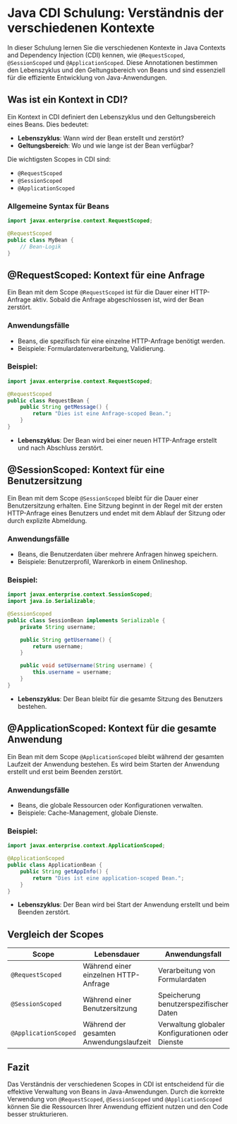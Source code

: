 
# Java CDI Schulung: Verständnis der verschiedenen Kontexte

In dieser Schulung lernen Sie die verschiedenen Kontexte in Java Contexts and Dependency Injection (CDI) kennen, wie `@RequestScoped`, `@SessionScoped` und `@ApplicationScoped`. Diese Annotationen bestimmen den Lebenszyklus und den Geltungsbereich von Beans und sind essenziell für die effiziente Entwicklung von Java-Anwendungen.

## Was ist ein Kontext in CDI?

Ein Kontext in CDI definiert den Lebenszyklus und den Geltungsbereich eines Beans. Dies bedeutet:
- **Lebenszyklus**: Wann wird der Bean erstellt und zerstört?
- **Geltungsbereich**: Wo und wie lange ist der Bean verfügbar?

Die wichtigsten Scopes in CDI sind:
- `@RequestScoped`
- `@SessionScoped`
- `@ApplicationScoped`

### Allgemeine Syntax für Beans
```java
import javax.enterprise.context.RequestScoped;

@RequestScoped
public class MyBean {
    // Bean-Logik
}
```

## @RequestScoped: Kontext für eine Anfrage

Ein Bean mit dem Scope `@RequestScoped` ist für die Dauer einer HTTP-Anfrage aktiv. Sobald die Anfrage abgeschlossen ist, wird der Bean zerstört.

### Anwendungsfälle
- Beans, die spezifisch für eine einzelne HTTP-Anfrage benötigt werden.
- Beispiele: Formulardatenverarbeitung, Validierung.

### Beispiel:
```java
import javax.enterprise.context.RequestScoped;

@RequestScoped
public class RequestBean {
    public String getMessage() {
        return "Dies ist eine Anfrage-scoped Bean.";
    }
}
```
- **Lebenszyklus**: Der Bean wird bei einer neuen HTTP-Anfrage erstellt und nach Abschluss zerstört.

## @SessionScoped: Kontext für eine Benutzersitzung

Ein Bean mit dem Scope `@SessionScoped` bleibt für die Dauer einer Benutzersitzung erhalten. Eine Sitzung beginnt in der Regel mit der ersten HTTP-Anfrage eines Benutzers und endet mit dem Ablauf der Sitzung oder durch explizite Abmeldung.

### Anwendungsfälle
- Beans, die Benutzerdaten über mehrere Anfragen hinweg speichern.
- Beispiele: Benutzerprofil, Warenkorb in einem Onlineshop.

### Beispiel:
```java
import javax.enterprise.context.SessionScoped;
import java.io.Serializable;

@SessionScoped
public class SessionBean implements Serializable {
    private String username;

    public String getUsername() {
        return username;
    }

    public void setUsername(String username) {
        this.username = username;
    }
}
```
- **Lebenszyklus**: Der Bean bleibt für die gesamte Sitzung des Benutzers bestehen.

## @ApplicationScoped: Kontext für die gesamte Anwendung

Ein Bean mit dem Scope `@ApplicationScoped` bleibt während der gesamten Laufzeit der Anwendung bestehen. Es wird beim Starten der Anwendung erstellt und erst beim Beenden zerstört.

### Anwendungsfälle
- Beans, die globale Ressourcen oder Konfigurationen verwalten.
- Beispiele: Cache-Management, globale Dienste.

### Beispiel:
```java
import javax.enterprise.context.ApplicationScoped;

@ApplicationScoped
public class ApplicationBean {
    public String getAppInfo() {
        return "Dies ist eine application-scoped Bean.";
    }
}
```
- **Lebenszyklus**: Der Bean wird bei Start der Anwendung erstellt und beim Beenden zerstört.

## Vergleich der Scopes

| Scope            | Lebensdauer                           | Anwendungsfall                                   |
|-------------------|---------------------------------------|-------------------------------------------------|
| `@RequestScoped`  | Während einer einzelnen HTTP-Anfrage | Verarbeitung von Formulardaten                 |
| `@SessionScoped`  | Während einer Benutzersitzung        | Speicherung benutzerspezifischer Daten         |
| `@ApplicationScoped` | Während der gesamten Anwendungslaufzeit | Verwaltung globaler Konfigurationen oder Dienste |

## Fazit

Das Verständnis der verschiedenen Scopes in CDI ist entscheidend für die effektive Verwaltung von Beans in Java-Anwendungen. Durch die korrekte Verwendung von `@RequestScoped`, `@SessionScoped` und `@ApplicationScoped` können Sie die Ressourcen Ihrer Anwendung effizient nutzen und den Code besser strukturieren.
